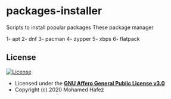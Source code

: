 # packages-installer

Scripts to install popular packages These package manager

1- apt
2- dnf
3- pacman
4- zypper
5- xbps
6- flatpack

## License

[![License](http://img.shields.io/:license-mit-blue.svg?style=flat-square)](http://badges.mit-license.org)

- Licensed under the **[GNU Affero General Public License v3.0](LICENSE)**
- Copyright (c) 2020 Mohamed Hafez

